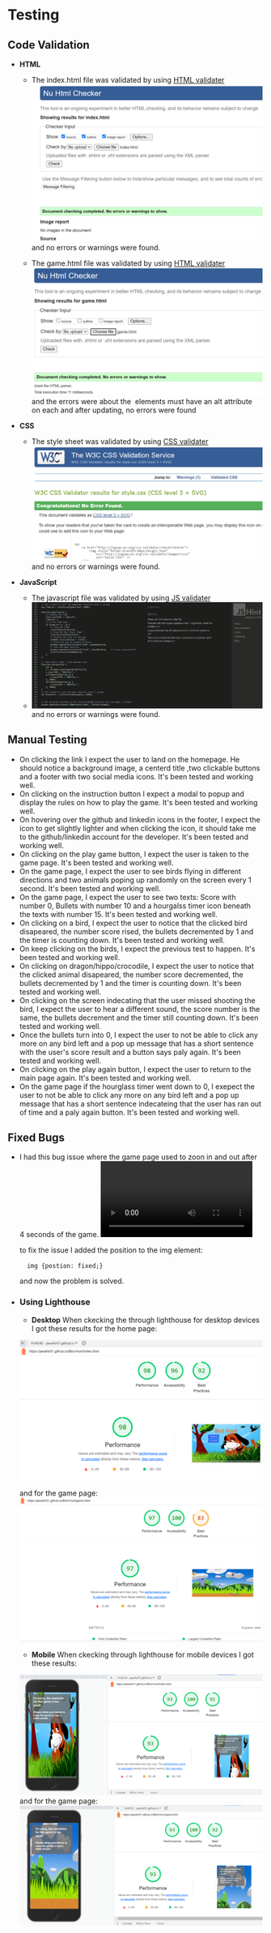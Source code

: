# **Testing**
## **Code Validation**
- **HTML**
    - The index.html file was validated by using [HTML validater](https://validator.w3.org/#validate_by_upload)
    ![html](assets/docs/index_validator.png) and no errors or warnings were found.

    - The game.html file was validated by using [HTML validater](https://validator.w3.org/#validate_by_upload)
    ![html](assets/docs/game_validator.png) and the errors were about the <img> elements must have an alt attribute on each and after updating, no errors were found

- **CSS**
    - The style sheet was validated by using [CSS validater](https://jigsaw.w3.org/css-validator/)
    ![stylesheet](assets/docs/stylesheet_validator.png) and no errors or warnings were found.

- **JavaScript**
    - The javascript file was validated by using [JS validater](https://jshint.com/)
    - ![js](assets/docs/js_Validator.png) and no errors or warnings were found.
    

## **Manual Testing**
- On clicking the link I expect the user to land on the homepage. He should notice a background image, a centerd title ,two clickable buttons and a footer with two social media icons. It's been tested and working well.
- On clicking on the instruction button I expect a modal to popup and display the rules on how to play the game. It's been tested and working well.
- On hovering over the github and linkedin icons in the footer, I expect the icon to get slightly lighter and when clicking the icon, it should take me to the github/linkedin account for the developer. It's been tested and working well.
- On clicking on the play game button, I expect the user is taken to the game page. It's been tested and working well.
- On the game page, I expect the user to see birds flying in different directions and two animals poping up randomly on the screen every 1 second. It's been tested and working well.
- On the game page, I expect the user to see two texts: Score with number 0, Bullets with number 10 and a hourgalss timer icon beneath the texts with number 15. It's been tested and working well.
- On clicking on a bird, I expect the user to notice that the clicked bird disapeared, the number score rised, the bullets decremented by 1 and the timer is counting down. It's been tested and working well.
- On keep clicking on the birds, I expect the previous test to happen. It's been tested and working well.
- On clicking on dragon/hippo/crocodile, I expect the user to notice that the clicked animal disapeared, the number score decremented, the bullets decremented by 1 and the timer is counting down. It's been tested and working well.
- On clicking on the screen indecating that the user missed shooting the bird, I expect the user to hear a different sound, the score number is the same, the bullets decrement and the timer still counting down. It's been tested and working well.
- Once the bullets turn into 0, I expect the user to not be able to click any more on any bird left and a pop up message that has a short sentence with the user's score result and a button says paly again. It's been tested and working well.
- On clicking on the play again button, I expect the user to return to the main page again. It's been tested and working well.
- On the game page if the hourglass timer went down to 0, I exepect the user to not be able to click any more on any bird left and a pop up message that has a short sentence indecateing that the user has ran out of time and a paly again button. It's been tested and working well.
 


## **Fixed Bugs**
- I had this bug issue where the game page used to zoon in and out after 4 seconds of the game.
    <video src="gamePageIssue.mp4" controls title="bug" mute></video>

    to fix the issue I added the position to the img element:

        img {postion: fixed;}
    and now the problem is solved.

- ### **Using Lighthouse**
    - **Desktop**
   When ckecking the through lighthouse for desktop devices I got these results for the home page: 

    ![Desktop](docs/../assets/docs/desktop_LH_homePage.png)

    and for the game page:
    ![Desktop](docs/../assets/docs/desktop_LH_gamePage.png)

    - **Mobile**
  When ckecking through lighthouse for mobile devices I got these results:

    ![Mobile](docs/../assets/docs/mobile_LH_homePage.png)
    and for the game page:
    ![Desktop](docs/../assets/docs/mobile_LH_gamePage.png)

